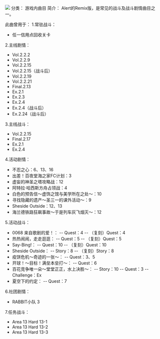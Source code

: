 ![](//static.kivo.wiki/images/music/cover/uwUofQF8C7udaSCQjcNfuxTz19P41IWT.png)
分类： 游戏内曲目
简介：
Alert的Remix版，是常见的战斗及战斗剧情曲目之一。 
 
此曲曾用于：
1.常驻战斗：
 - 任一信用点回收关卡

2.主线剧情：
 - Vol.2.2.2
 - Vol.2.2.9
 - Vol.2.2.15
 - Vol.2.2.15（战斗后）
 - Vol.2.2.19
 - Vol.2.2.21
 - Final.2.13
 - Ex.2.1
 - Ex.2.3
 - Ex.2.4
 - Ex.2.4（战斗后）
 - Ex.2.24（战斗后）

3.主线战斗：
 - Vol.2.2.15
 - Final.2.17
 - Ex.2.1
 - Ex.2.4

4.活动剧情：
 - 不忍之心：6、13、16
 - 出差！百夜堂海之家FC计划：3
 - 虚妄的神圣之塔攻略战：12
 - 阿特拉·哈西斯方舟占领战：4
 - 白色的预告信～虚饰之馆与美学所在之处～：10
 - 寻找隐藏的遗产～圣三一的课外活动～：9
 - Sheside Outside：12、13
 - 海兰德铁路狂飙事故～于是列车灰飞烟灭～：12

5.活动战斗：
 - 0068 来自歌剧的爱！：
 -- Quest：4
 -- （复刻）Quest：4
 - 热热闹闹，走走逛逛：
 -- Quest：5
 -- （复刻）Quest：5
 - Say-Bing!：
 -- Quest：10
 -- （复刻）Quest：10
 - Sheside Outside：
 -- Story：8
 -- （复刻）Story：8
 - 疫饼危机～奇迹的一张～：
 -- Quest：3、5
 - 开球！～目标！满垒本垒打～：
 -- Quest：6
 - 百花竞争唯一朵～堂堂正正，水上决胜～：
 -- Story：10
 -- Quest：3
 -- Challenge：Ex
 - 夏空下的约定：
 -- Quest：7

6.社团剧情：
 - RABBIT小队 3

7.任务战斗：
 - Area 13 Hard 13-1
 - Area 13 Hard 13-2
 - Area 13 Hard 13-3

